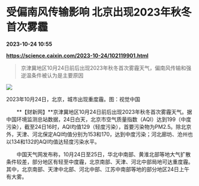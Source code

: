 # 受偏南风传输影响 北京出现2023年秋冬首次雾霾

**2023-10-24 10:55**

**https://science.caixin.com/2023-10-24/102119901.html**

> 京津冀地区10月24日前后出现2023年秋冬首次雾霾天气，偏南风传输和强逆温条件被认为是主要原因

  

![](https://img.caixin.com/2023-10-24/169814449916430_840_560.jpg)

2023年10月24日，北京，城市出现重度霾。图：视觉中国

  

　　**【财新网】**京津冀地区10月24日前后出现2023年秋冬首次雾霾天气。据中国环境监测总站数据，24日白天，北京市空气质量指数（AQI）达到199（中度污染），截至24日16时，AQI均值129（轻度污染），首要污染物为PM2.5。除北京外，天津、河北保定AQI均值分别为153和170，达到中度污染；河北廊坊、沧州也以134和132的AQI均值达轻度污染水平。

　　中国天气网发布称，10月24日至25日，华北中南部、黄淮北部等地大气扩散条件较差，部分地区有轻至中度霾，北京南部、天津、河北中部局地可达重度霾。其中，北京南部、天津中北部、河北中部、江苏中南部等地的部分地区24日上午有大雾。